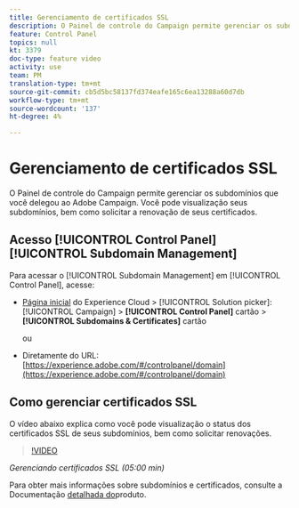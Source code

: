 ```yaml
---
title: Gerenciamento de certificados SSL
description: O Painel de controle do Campaign permite gerenciar os subdomínios que você delegou ao Adobe Campaign. Você pode visualização seus subdomínios, bem como solicitar a renovação de seus certificados.
feature: Control Panel
topics: null
kt: 3379
doc-type: feature video
activity: use
team: PM
translation-type: tm+mt
source-git-commit: cb5d5bc58137fd374eafe165c6ea13288a60d7db
workflow-type: tm+mt
source-wordcount: '137'
ht-degree: 4%

---
```



# Gerenciamento de certificados SSL

O Painel de controle do Campaign permite gerenciar os subdomínios que você delegou ao Adobe Campaign. Você pode visualização seus subdomínios, bem como solicitar a renovação de seus certificados.

## Acesso [!UICONTROL Control Panel] [!UICONTROL Subdomain Management]

Para acessar o [!UICONTROL Subdomain Management] em [!UICONTROL Control Panel], acesse:

* [Página inicial](https://experience.adobe.com/#/home) do Experience Cloud > [!UICONTROL Solution picker]: [!UICONTROL Campaign] > **[!UICONTROL Control Panel]** cartão > **[!UICONTROL Subdomains & Certificates]** cartão

   ou
* Diretamente do URL: [https://experience.adobe.com/#/controlpanel/domain](https://experience.adobe.com/#/controlpanel/domain)

## Como gerenciar certificados SSL

O vídeo abaixo explica como você pode visualização o status dos certificados SSL de seus subdomínios, bem como solicitar renovações.

>[!VIDEO](https://video.tv.adobe.com/v/28492?quality=12)

*Gerenciando certificados SSL (05:00 min)*

Para obter mais informações sobre subdomínios e certificados, consulte a Documentação [detalhada do](https://helpx.adobe.com/br/campaign/kb/control-panel-subdomains-certificates.html)produto.

